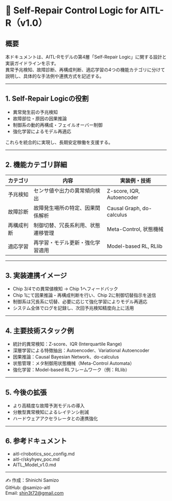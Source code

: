 # 🤖 Self-Repair Control Logic for AITL-R（v1.0）

## 概要

本ドキュメントは、AITL-Rモデルの第4層「Self-Repair Logic」に関する設計と実装ガイドラインを示す。  
異常予兆検知、故障診断、再構成判断、適応学習の4つの機能カテゴリに分けて説明し、具体的な手法例や連携方式を記述する。

---

## 1. Self-Repair Logicの役割

- 異常発生前の予兆検知  
- 故障部位・原因の因果推論  
- 制御系の動的再構成・フェイルオーバー制御  
- 強化学習によるモデル再適応  

これらを統合的に実現し、長期安定稼働を支援する。

---

## 2. 機能カテゴリ詳細

| カテゴリ   | 内容                         | 実装例・技術                 |
|------------|------------------------------|------------------------------|
| 予兆検知   | センサ値や出力の異常傾向検出 | Z-score, IQR, Autoencoder     |
| 故障診断   | 故障発生場所の特定、因果関係解析 | Causal Graph, do-calculus    |
| 再構成判断 | 制御切替、冗長系利用、状態遷移管理 | Meta-Control, 状態機械       |
| 適応学習   | 再学習・モデル更新・強化学習適用 | Model-based RL, RLlib         |

---

## 3. 実装連携イメージ

- Chip 3/4での異常値検知 → Chip 1へフィードバック  
- Chip 1にて因果推論・再構成判断を行い、Chip 2に制御切替指示を送信  
- 制御系は冗長系に切替、必要に応じて強化学習によりモデル再適応  
- システム全体でログを記録し、次回予兆検知精度向上に活用  

---

## 4. 主要技術スタック例

- 統計的異常検知：Z-score、IQR (Interquartile Range)  
- 深層学習による特徴抽出：Autoencoder、Variational Autoencoder  
- 因果推論：Causal Bayesian Network、do-calculus  
- 状態管理：メタ制御用状態機械（Meta-Control Automata）  
- 強化学習：Model-based RLフレームワーク（例：RLlib）  

---

## 5. 今後の拡張

- より高精度な故障予測モデルの導入  
- 分散型異常検知によるレイテンシ削減  
- ハードウェアアクセラレータとの連携強化  

---

## 6. 参考ドキュメント

- aitl-r/robotics_soc_config.md  
- aitl-r/skyhyev_poc.md  
- AITL_Model_v1.0.md  

---

✍ 作成：Shinichi Samizo  
GitHub: @samizo-aitl  
Email: shin3t72@gmail.com
